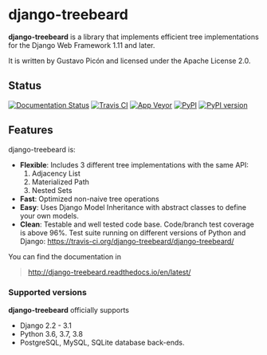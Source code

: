 # django-treebeard

**django-treebeard** is a library that implements efficient tree
implementations for the Django Web Framework 1.11 and later.

It is written by Gustavo Picón and licensed under the Apache License
2.0.

## Status

[![Documentation Status](https://readthedocs.org/projects/django-treebeard/badge/?version=latest)](https://django-treebeard.readthedocs.io/en/latest/?badge=latest)
[![Travis CI](https://travis-ci.org/django-treebeard/django-treebeard.svg?branch=master)](https://travis-ci.org/django-treebeard/django-treebeard)
[![App Veyor](https://ci.appveyor.com/api/projects/status/mwbf062v68lhw05c?svg=true)](https://ci.appveyor.com/project/mvantellingen/django-treebeard)
[![PyPI](https://img.shields.io/pypi/pyversions/django-treebeard.svg)]()
[![PyPI version](https://img.shields.io/pypi/v/django-treebeard.svg)](https://https://pypi.python.org/pypi/django-treebeard)


## Features

django-treebeard is:

-   **Flexible**: Includes 3 different tree implementations with the
    same API:
    1.  Adjacency List
    2.  Materialized Path
    3.  Nested Sets
-   **Fast**: Optimized non-naive tree operations
-   **Easy**: Uses Django Model Inheritance with abstract classes to
    define your own models.
-   **Clean**: Testable and well tested code base. Code/branch test
    coverage is above 96%. Test suite running on different versions of
    Python and Django:
    <https://travis-ci.org/django-treebeard/django-treebeard/>

You can find the documentation in

> <http://django-treebeard.readthedocs.io/en/latest/>

### Supported versions

**django-treebeard** officially supports

-   Django 2.2 - 3.1
-   Python 3.6, 3.7, 3.8
-   PostgreSQL, MySQL, SQLite database back-ends.

  [image]: https://readthedocs.org/projects/django-treebeard/badge/?version=latest
  [1]: https://readthedocs.org/projects/django-treebeard/
  [2]: https://travis-ci.org/django-treebeard/django-treebeard.svg?branch=master
  [3]: https://travis-ci.org/django-treebeard/django-treebeard
  [4]: https://ci.appveyor.com/api/projects/status/mwbf062v68lhw05c?svg=true
  [5]: https://ci.appveyor.com/project/mvantellingen/django-treebeard
  [6]: https://img.shields.io/pypi/v/django-treebeard.svg
  [7]: https://pypi.org/project/django-treebeard/